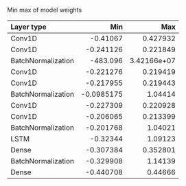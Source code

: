 Min max of model weights

| Layer type         |          Min |         Max |
|:-------------------|-------------:|------------:|
| Conv1D             |   -0.41067   | 0.427932    |
| Conv1D             |   -0.241126  | 0.221849    |
| BatchNormalization | -483.096     | 3.42166e+07 |
| Conv1D             |   -0.221276  | 0.219419    |
| Conv1D             |   -0.217955  | 0.219443    |
| BatchNormalization |   -0.0985175 | 1.04414     |
| Conv1D             |   -0.227309  | 0.220928    |
| Conv1D             |   -0.206065  | 0.213399    |
| BatchNormalization |   -0.201768  | 1.04021     |
| LSTM               |   -0.32344   | 1.09123     |
| Dense              |   -0.307384  | 0.352801    |
| BatchNormalization |   -0.329908  | 1.14139     |
| Dense              |   -0.440708  | 0.44666     |